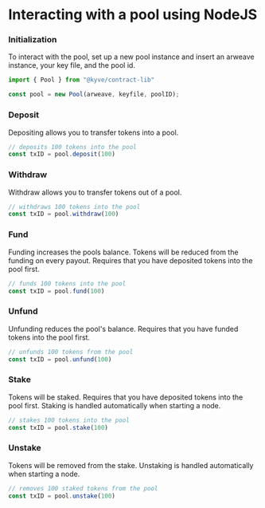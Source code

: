 # Interacting with a pool using NodeJS

### Initialization

To interact with the pool, set up a new pool instance and insert an arweave instance, your key file, and the pool id.

```typescript
import { Pool } from "@kyve/contract-lib"

const pool = new Pool(arweave, keyfile, poolID);
```

### Deposit

Depositing allows you to transfer tokens into a pool. 

```typescript
// deposits 100 tokens into the pool
const txID = pool.deposit(100)
```

### Withdraw

Withdraw allows you to transfer tokens out of a pool. 

```typescript
// withdraws 100 tokens into the pool
const txID = pool.withdraw(100)
```

### Fund

Funding increases the pools balance. Tokens will be reduced from the funding on every payout. Requires that you have deposited tokens into the pool first.

```typescript
// funds 100 tokens into the pool
const txID = pool.fund(100)
```

### Unfund

Unfunding reduces the pool's balance. Requires that you have funded tokens into the pool first.

```typescript
// unfunds 100 tokens from the pool
const txID = pool.unfund(100)
```

### Stake

Tokens will be staked. Requires that you have deposited tokens into the pool first. Staking is handled automatically when starting a node.

```typescript
// stakes 100 tokens into the pool
const txID = pool.stake(100)
```



### Unstake

Tokens will be removed from the stake. Unstaking is handled automatically when starting a node.

```typescript
// removes 100 staked tokens from the pool
const txID = pool.unstake(100)
```

